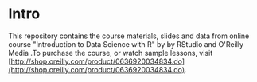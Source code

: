 Intro
=====
This repository contains the course materials, slides and data from online course "Introduction to Data Science with R" by by RStudio and O'Reilly Media
.To purchase the course, or watch sample lessons, visit [http://shop.oreilly.com/product/0636920034834.do](http://shop.oreilly.com/product/0636920034834.do).
